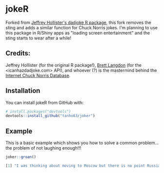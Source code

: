 # jokeR

Forked from [Jeffrey Hollister's dadjoke R package](https://github.com/jhollist/dadjoke), this fork removes the sting and adds a similar function for Chuck Norris jokes. I'm planning to use this package in R/Shiny apps as "loading screen entertainment" and the sting starts to wear after a while!

## Credits:

Jeffrey Hollister (for the original R package!), [Brett Langdon](https://brett.is/) (for the <icanhazdadjoke.com> API), and whoever (?) is the mastermind behind the [Internet Chuck Norris Database](https://icndb.com). 


## Installation

You can install jokeR from GitHub with:

``` r
# install.packages("devtools")
devtools::install_github("tanho63/joker")
```

## Example

This is a basic example which shows you how to solve a common problem...  the problem of not laughing enough!!!

``` r
joker::groan()

[1] "I was thinking about moving to Moscow but there is no point Russian into things."
```

